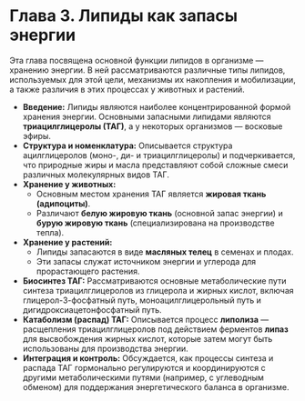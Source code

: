 # Глава 3. Липиды как запасы энергии

Эта глава посвящена основной функции липидов в организме — хранению энергии. В ней рассматриваются различные типы липидов, используемых для этой цели, механизмы их накопления и мобилизации, а также различия в этих процессах у животных и растений.

*   **Введение:** Липиды являются наиболее концентрированной формой хранения энергии. Основными запасными липидами являются **триацилглицеролы (ТАГ)**, а у некоторых организмов — восковые эфиры.
*   **Структура и номенклатура:** Описывается структура ацилглицеролов (моно-, ди- и триацилглицеролы) и подчеркивается, что природные жиры и масла представляют собой сложные смеси различных молекулярных видов ТАГ.
*   **Хранение у животных:**
    *   Основным местом хранения ТАГ является **жировая ткань (адипоциты)**.
    *   Различают **белую жировую ткань** (основной запас энергии) и **бурую жировую ткань** (специализирована на производстве тепла).
*   **Хранение у растений:**
    *   Липиды запасаются в виде **масляных телец** в семенах и плодах.
    *   Эти запасы служат источником энергии и углерода для прорастающего растения.
*   **Биосинтез ТАГ:** Рассматриваются основные метаболические пути синтеза триацилглицеролов из глицерола и жирных кислот, включая глицерол-3-фосфатный путь, моноацилглицерольный путь и дигидроксиацетонфосфатный путь.
*   **Катаболизм (распад) ТАГ:** Описывается процесс **липолиза** — расщепления триацилглицеролов под действием ферментов **липаз** для высвобождения жирных кислот, которые затем могут быть использованы для производства энергии.
*   **Интеграция и контроль:** Обсуждается, как процессы синтеза и распада ТАГ гормонально регулируются и координируются с другими метаболическими путями (например, с углеводным обменом) для поддержания энергетического баланса в организме.
